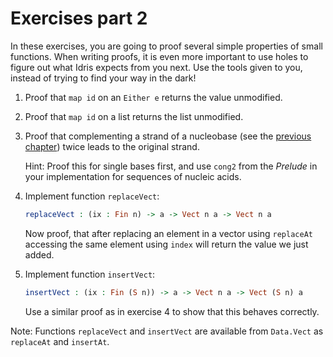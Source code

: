 # Exercises part 2

In these exercises, you are going to proof several simple properties of small functions. When writing proofs, it is even more important to use holes to figure out what Idris expects from you next. Use the tools given to you, instead of trying to find your way in the dark!

1. Proof that `map id` on an `Either e` returns the value unmodified.

2. Proof that `map id` on a list returns the list unmodified.

3. Proof that complementing a strand of a nucleobase (see the [previous chapter](DPair.md#use-case-nucleic-acids)) twice leads to the original strand.

   Hint: Proof this for single bases first, and use `cong2` from the *Prelude* in your implementation for sequences of nucleic acids.

4. Implement function `replaceVect`:

   ```idris
   replaceVect : (ix : Fin n) -> a -> Vect n a -> Vect n a
   ```

   Now proof, that after replacing an element in a vector using `replaceAt` accessing the same element using `index` will return the value we just added.

5. Implement function `insertVect`:

   ```idris
   insertVect : (ix : Fin (S n)) -> a -> Vect n a -> Vect (S n) a
   ```

   Use a similar proof as in exercise 4 to show that this behaves correctly.

Note: Functions `replaceVect` and `insertVect` are available from `Data.Vect` as `replaceAt` and `insertAt`.
